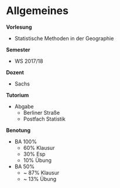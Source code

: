 # Allgemeines

**Vorlesung**
- Statistische Methoden in der Geographie

**Semester**
- WS 2017/18

**Dozent**
- Sachs

**Tutorium**
- Abgabe
  - Berliner Straße
  - Postfach Statistik

**Benotung**
- BA 100%
  - 60% Klausur
  - 30% Esp
  - 10% Übung
- BA 50%
  - ~ 87% Klausur
  - ~ 13% Übung
